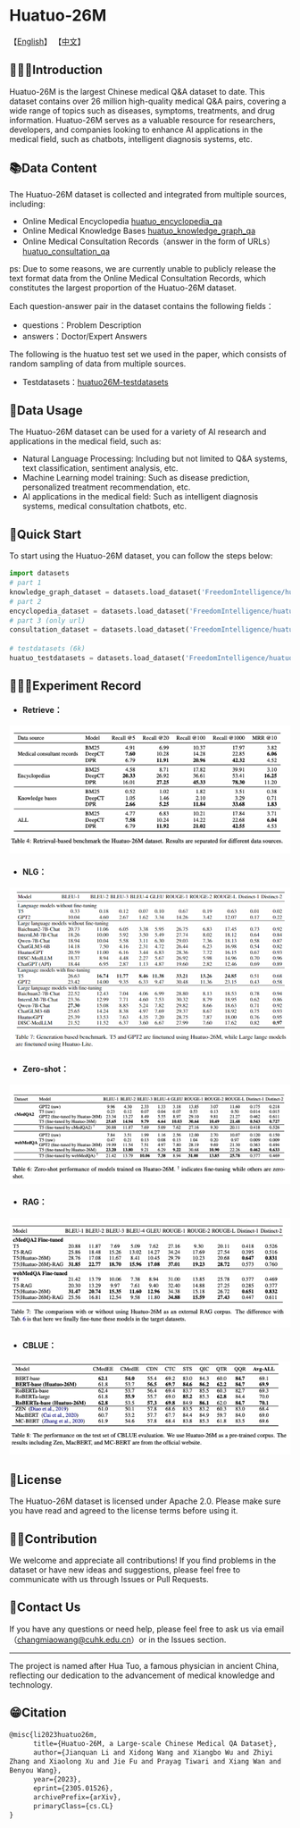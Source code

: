 # Huatuo-26M



【[English](README.md)】 【[中文](README_zh-CN.md)】   




## 👩🏻‍⚕Introduction

Huatuo-26M is the largest Chinese medical Q&A dataset to date. This dataset contains over 26 million high-quality medical Q&A pairs, covering a wide range of topics such as diseases, symptoms, treatments, and drug information. Huatuo-26M serves as a valuable resource for researchers, developers, and companies looking to enhance AI applications in the medical field, such as chatbots, intelligent diagnosis systems, etc.


## 📚Data Content

The Huatuo-26M dataset is collected and integrated from multiple sources, including:

- Online Medical Encyclopedia [huatuo_encyclopedia_qa](https://huggingface.co/datasets/FreedomIntelligence/huatuo_encyclopedia_qa)
- Online Medical Knowledge Bases [huatuo_knowledge_graph_qa](https://huggingface.co/datasets/FreedomIntelligence/huatuo_knowledge_graph_qa)
- Online Medical Consultation Records（answer in the form of URLs） [huatuo_consultation_qa](https://huggingface.co/datasets/FreedomIntelligence/huatuo_consultation_qa) 



ps: Due to some reasons, we are currently unable to publicly release the text format data from the Online Medical Consultation Records, which constitutes the largest proportion of the Huatuo-26M dataset.



Each question-answer pair in the dataset contains the following fields：

- questions：Problem Description 
- answers：Doctor/Expert Answers



The following is the huatuo test set we used in the paper, which consists of random sampling of data from multiple sources.

- Testdatasets：[huatuo26M-testdatasets](https://huggingface.co/datasets/FreedomIntelligence/huatuo26M-testdatasets)



## 🤖Data Usage

The Huatuo-26M dataset can be used for a variety of AI research and applications in the medical field, such as:

- Natural Language Processing: Including but not limited to Q&A systems, text classification, sentiment analysis, etc.
- Machine Learning model training: Such as disease prediction, personalized treatment recommendation, etc.
- AI applications in the medical field: Such as intelligent diagnosis systems, medical consultation chatbots, etc.



## 🚀Quick Start

To start using the Huatuo-26M dataset, you can follow the steps below:

```python
import datasets
# part 1
knowledge_graph_dataset = datasets.load_dataset('FreedomIntelligence/huatuo_knowledge_graph_qa')
# part 2
encyclopedia_dataset = datasets.load_dataset('FreedomIntelligence/huatuo_encyclopedia_qa')
# part 3 (only url)
consultation_dataset = datasets.load_dataset('FreedomIntelligence/huatuo_consultation_qa')

# testdatasets (6k)
huatuo_testdatasets = datasets.load_dataset('FreedomIntelligence/huatuo26M-testdatasets')
```



## 👩🏻‍🔬Experiment Record



- #### Retrieve：


![image-20230517135907642](img/retrieve.png)

- #### NLG：

![image-20230517135907642](img/NLG.png)


- #### Zero-shot：

![image-20230517140031586](img/zero-shot.png)

- #### RAG：

![image-20230517140124397](img/rag.png)


- #### CBLUE：


![image-20230517140420680](img/cblue.png)



## 🚁License

The Huatuo-26M dataset is licensed under Apache 2.0. Please make sure you have read and agreed to the license terms before using it.



## 👷🏻‍Contribution

We welcome and appreciate all contributions! If you find problems in the dataset or have new ideas and suggestions, please feel free to communicate with us through Issues or Pull Requests.



## 📱Contact Us

If you have any questions or need help, please feel free to ask us via email （[changmiaowang@cuhk.edu.cn](mailto:changmiaowang@cuhk.edu.cn)）or in the Issues section.

------

The project is named after Hua Tuo, a famous physician in ancient China, reflecting our dedication to the advancement of medical knowledge and technology.



## 😁Citation

```
@misc{li2023huatuo26m,
      title={Huatuo-26M, a Large-scale Chinese Medical QA Dataset}, 
      author={Jianquan Li and Xidong Wang and Xiangbo Wu and Zhiyi Zhang and Xiaolong Xu and Jie Fu and Prayag Tiwari and Xiang Wan and Benyou Wang},
      year={2023},
      eprint={2305.01526},
      archivePrefix={arXiv},
      primaryClass={cs.CL}
}
```

